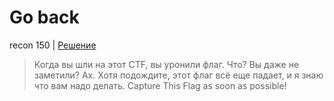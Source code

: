 # Go back

recon 150 | [Решение](WRITEUP.md)  

> Когда вы шли на этот CTF, вы уронили флаг. Что? Вы даже не заметили? Ах. Хотя подождите, этот флаг
> всё еще падает, и я знаю что вам надо делать. Capture This Flag as soon as possible!
